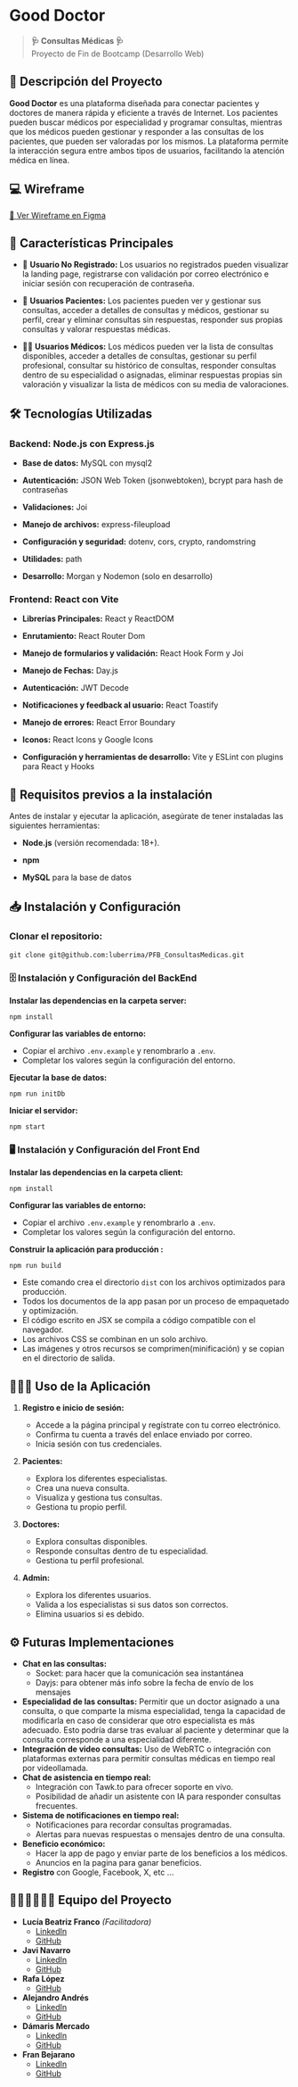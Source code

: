 # Good Doctor

> **🩺 Consultas Médicas 🩺**  
> Proyecto de Fin de Bootcamp (Desarrollo Web)

## 📌 Descripción del Proyecto

**Good Doctor** es una plataforma diseñada para conectar pacientes y doctores de manera rápida y eficiente a través de Internet. Los pacientes pueden buscar médicos por especialidad y programar consultas, mientras que los médicos pueden gestionar y responder a las consultas de los pacientes, que pueden ser valoradas por los mismos. La plataforma permite la interacción segura entre ambos tipos de usuarios, facilitando la atención médica en línea.

## 💻 Wireframe

[🔗 Ver Wireframe en Figma](https://www.figma.com/design/8KbufN3pFNyJ7peSqSUaCg/good-doctor?node-id=0-1&t=xfwRB8WJGqWMy5Gz-1)

## 🚀 Características Principales

- 👤 **Usuario No Registrado:**
  Los usuarios no registrados pueden visualizar la landing page, registrarse con validación por correo electrónico e iniciar sesión con recuperación de contraseña.

- 🏥 **Usuarios Pacientes:**
  Los pacientes pueden ver y gestionar sus consultas, acceder a detalles de consultas y médicos, gestionar su perfil, crear y eliminar consultas sin respuestas, responder sus propias consultas y valorar respuestas médicas.

- 👨‍⚕️ **Usuarios Médicos:**
  Los médicos pueden ver la lista de consultas disponibles, acceder a detalles de consultas, gestionar su perfil profesional, consultar su histórico de consultas, responder consultas dentro de su especialidad o asignadas, eliminar respuestas propias sin valoración y visualizar la lista de médicos con su media de valoraciones.

## 🛠 Tecnologías Utilizadas

### **Backend:** Node.js con Express.js

- **Base de datos:** MySQL con mysql2

- **Autenticación:** JSON Web Token (jsonwebtoken), bcrypt para hash de contraseñas

- **Validaciones:** Joi

- **Manejo de archivos:** express-fileupload

- **Configuración y seguridad:** dotenv, cors, crypto, randomstring

- **Utilidades:** path

- **Desarrollo:** Morgan y Nodemon (solo en desarrollo)

### **Frontend:** React con Vite

- **Librerías Principales:** React y ReactDOM

- **Enrutamiento:** React Router Dom

- **Manejo de formularios y validación:** React Hook Form y Joi

- **Manejo de Fechas:** Day.js

- **Autenticación:** JWT Decode

- **Notificaciones y feedback al usuario:** React Toastify

- **Manejo de errores:** React Error Boundary

- **Iconos:** React Icons y Google Icons

- **Configuración y herramientas de desarrollo:** Vite y ESLint con plugins para React y Hooks

## 🧰 Requisitos previos a la instalación

Antes de instalar y ejecutar la aplicación, asegúrate de tener instaladas las siguientes herramientas:

- **Node.js** (versión recomendada: 18+).

- **npm**

- **MySQL** para la base de datos

## 📥 Instalación y Configuración

### **Clonar el repositorio:**

```
git clone git@github.com:luberrima/PFB_ConsultasMedicas.git
```

### 🗄️ Instalación y Configuración del BackEnd

**Instalar las dependencias en la carpeta server:**

```
npm install
```

**Configurar las variables de entorno:**

- Copiar el archivo `.env.example` y renombrarlo a `.env`.
- Completar los valores según la configuración del entorno.

**Ejecutar la base de datos:**

```
npm run initDb
```

**Iniciar el servidor:**

```
npm start
```

### 🖥️ Instalación y Configuración del Front End

**Instalar las dependencias en la carpeta client:**

```
npm install
```

**Configurar las variables de entorno:**

- Copiar el archivo `.env.example` y renombrarlo a `.env`.
- Completar los valores según la configuración del entorno.

**Construir la aplicación para producción :**

```
npm run build
```

- Este comando crea el directorio `dist` con los archivos optimizados para producción.
- Todos los documentos de la app pasan por un proceso de empaquetado y optimización.
- El código escrito en JSX se compila a código compatible con el navegador.
- Los archivos CSS se combinan en un solo archivo.
- Las imágenes y otros recursos se comprimen(minificación) y se copian en el directorio de salida.

## 👩🏼‍💻 Uso de la Aplicación

1. **Registro e inicio de sesión:**

   - Accede a la página principal y regístrate con tu correo electrónico.
   - Confirma tu cuenta a través del enlace enviado por correo.
   - Inicia sesión con tus credenciales.

2. **Pacientes:**

   - Explora los diferentes especialistas.
   - Crea una nueva consulta.
   - Visualiza y gestiona tus consultas.
   - Gestiona tu propio perfil.

3. **Doctores:**

   - Explora consultas disponibles.
   - Responde consultas dentro de tu especialidad.
   - Gestiona tu perfil profesional.

4. **Admin:**
   - Explora los diferentes usuarios.
   - Valida a los especialistas si sus datos son correctos.
   - Elimina usuarios si es debido.

## ⚙️ Futuras Implementaciones

- **Chat en las consultas:**
  - Socket: para hacer que la comunicación sea instantánea
  - Dayjs: para obtener más info sobre la fecha de envío de los mensajes
- **Especialidad de las consultas:** Permitir que un doctor asignado a una consulta, o que comparte la misma especialidad, tenga la capacidad de modificarla en caso de considerar que otro especialista es más adecuado. Esto podría darse tras evaluar al paciente y determinar que la consulta corresponde a una especialidad diferente.
- **Integración de video consultas:** Uso de WebRTC o integración con plataformas externas para permitir consultas médicas en tiempo real por videollamada.
- **Chat de asistencia en tiempo real:**
  - Integración con Tawk.to para ofrecer soporte en vivo.
  - Posibilidad de añadir un asistente con IA para responder consultas frecuentes.
- **Sistema de notificaciones en tiempo real:**
  - Notificaciones para recordar consultas programadas.
  - Alertas para nuevas respuestas o mensajes dentro de una consulta.
- **Beneficio económico:**
  - Hacer la app de pago y enviar parte de los beneficios a los médicos.
  - Anuncios en la pagina para ganar beneficios.
- **Registro** con Google, Facebook, X, etc ...

## 👩🏻‍🎓👨🏼‍🎓 Equipo del Proyecto

- **Lucía Beatriz Franco** _(Facilitadora)_
  - [LinkedIn](https://www.linkedin.com/in/luberrima?utm_source=share&utm_campaign=share_via&utm_content=profile&utm_medium=ios_app)
  - [GitHub](https://github.com/luberrima)
- **Javi Navarro**
  - [LinkedIn](https://www.linkedin.com/in/javier-navarro-robles-948990ab/)
  - [GitHub](https://github.com/JavierNavarroRobles)
- **Rafa López**
  - [GitHub](https://github.com/RafVianney)
- **Alejandro Andrés**
  - [LinkedIn](https://www.linkedin.com/in/alejandro-andres-sorribas-436868152?utm_source=share&utm_campaign=share_via&utm_content=profile&utm_medium=android_app)
  - [GitHub](https://github.com/Vikingracer89)
- **Dámaris Mercado**
  - [LinkedIn](https://www.linkedin.com/in/damariscontilde/)
  - [GitHub](https://github.com/Damarisconweb)
- **Fran Bejarano**
  - [LinkedIn](https://www.linkedin.com/in/fran-bejarano-02793a333/)
  - [GitHub](https://github.com/Franollie)

##

